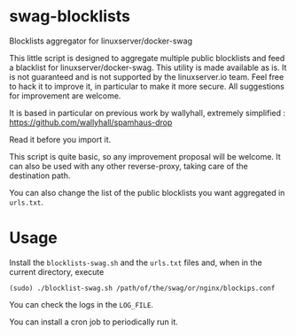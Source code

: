 # swag-blocklists
Blocklists aggregator for linuxserver/docker-swag

This little script is designed to aggregate multiple public blocklists and feed a blacklist for linuxserver/docker-swag.
This utility is made available as is. It is not guaranteed and is not supported by the linuxserver.io team. Feel free to hack it to improve it, in particular to make it more secure. All suggestions for improvement are welcome.

It is based in particular on previous work by wallyhall, extremely simplified : https://github.com/wallyhall/spamhaus-drop

Read it before you import it.

This script is quite basic, so any improvement proposal will be welcome. It can also be used with any other reverse-proxy, taking care of the destination path.

You can also change the list of the public blocklists you want aggregated in `urls.txt`.

# Usage

Install the `blocklists-swag.sh` and the `urls.txt` files and, when in the current directory, execute

```
(sudo) ./blocklist-swag.sh /path/of/the/swag/or/nginx/blockips.conf
```

You can check the logs in the `LOG_FILE`.

You can install a cron job to periodically run it.
